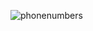![phonenumbers](https://user-images.githubusercontent.com/42868745/48435668-57840c00-e77d-11e8-9c29-63949a237d80.jpg)
